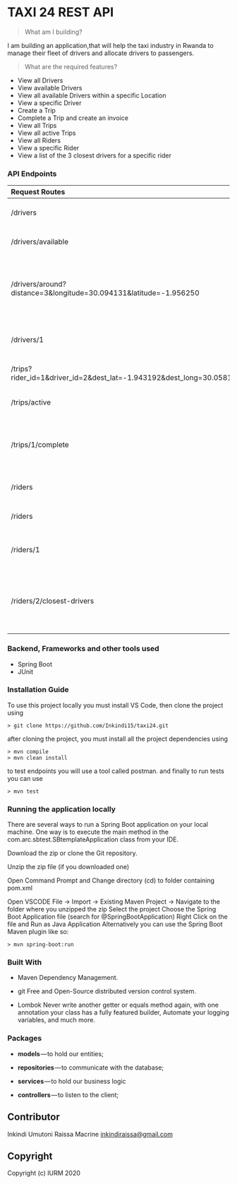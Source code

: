 # TAXI 24 REST API

> What am I  building?

I am  building an application,that will help the taxi industry in Rwanda to manage their fleet of drivers and allocate drivers to passengers. 

> What are the required features?

- View all Drivers
- View available Drivers
- View all available Drivers within a specific Location
- View a specific Driver
- Create a Trip
- Complete a Trip and create an invoice
- View all Trips
- View all active Trips
- View all Riders
- View a specific Rider
- View a list of the 3 closest drivers for a specific rider 


### API Endpoints

| Request Routes         | Methods |                            Description                                | Completed |
| :--------------------- | :-----: | -------------------------------------:                                | :-------: |
| /drivers                | GET     |user can view all drivers                                              |    Yes    |
| /drivers/available                 | GET     |View available Drivers                                         |    Yes    |
| /drivers/around?distance=3&longitude=30.094131&latitude=-1.956250                | GET     |user can View all available Drivers within a specific Location |    Yes    |
| /drivers/1                | GET    |user can View a specific Driver                                            |    Yes    |
| /trips?rider_id=1&driver_id=2&dest_lat=-1.943192&dest_long=30.058145                | POST    |user can create a Trip                                            |    Yes    |
| /trips/active                | GET     |user can view all active Trips                                       |    Yes    |
| /trips/1/complete                | PUT     |user can complete a Trip and view the created invoice                                       |    Yes    |
| /riders               | GET     |user can view all riders                                               |    Yes    |
| /riders               | POST     |user can create riders                                               |    Yes    |
| /riders/1                | GET     |user can view a specific rider                                                 |    Yes    |                  
| /riders/2/closest-drivers                | GET     |user can view a list of the 3 closest drivers for a specific rider                                                |    Yes    |                  



### Backend, Frameworks and other tools used

- Spring Boot
- JUnit

### Installation Guide   

To use this project locally you must install VS Code, then clone the project using

```
> git clone https://github.com/Inkindi15/taxi24.git
```

after cloning the project, you must install all the project dependencies using

```
> mvn compile
> mvn clean install
```

to test endpoints you will use a tool called postman.
and finally to run tests you can use

```
> mvn test
```

### Running the application locally

There are several ways to run a Spring Boot application on your local machine. One way is to execute the main method in the
 com.arc.sbtest.SBtemplateApplication  class from your IDE.

Download the zip or clone the Git repository.

Unzip the zip file (if you downloaded one)

Open Command Prompt and Change directory (cd) to folder containing pom.xml

Open VSCODE
File -> Import -> Existing Maven Project -> Navigate to the folder where you unzipped the zip
Select the project
Choose the Spring Boot Application file (search for @SpringBootApplication)
Right Click on the file and Run as Java Application
Alternatively you can use the Spring Boot Maven plugin like so:

```
> mvn spring-boot:run
```

### Built With

 - Maven    Dependency Management.

 - git      Free and Open-Source distributed version control system.

 - Lombok   Never write another getter or equals method again, with one annotation your class has a fully featured builder, Automate your logging variables, and much  more.

### Packages

* **models** — to hold our entities;

* **repositories** — to communicate with the database;

* **services** — to hold our business logic

* **controllers** — to listen to the client;

## Contributor

Inkindi Umutoni Raissa Macrine [inkindiraissa@gmail.com](inkindiraissa@gmail.com)


## Copyright

Copyright (c) IURM 2020
